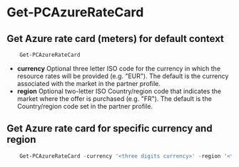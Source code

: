 # Get-PCAzureRateCard #

## Get Azure rate card (meters) for default context ##

```powershell
    Get-PCAzureRateCard
```

- **currency** Optional three letter ISO code for the currency in which the resource rates will be provided (e.g. "EUR"). The default is the currency associated with the market in the partner profile.
- **region** Optional two-letter ISO Country/region code that indicates the market where the offer is purchased (e.g. "FR"). The default is the Country/region code set in the partner profile.

## Get Azure rate card for specific currency and region ##

```powershell
    Get-PCAzureRateCard -currency '<three digits currency>' -region '<two digits region code>'
```
